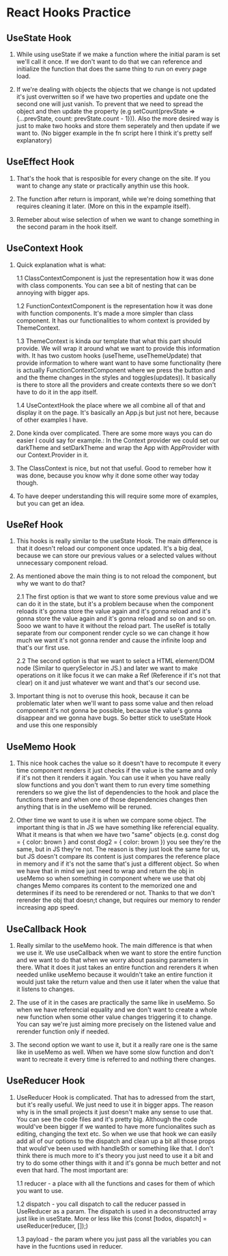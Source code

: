# React Hooks Practice

## UseState Hook

1. While using useState if we make a function where the initial param is set we'll call it once. If we don't want to do that we can reference and initialize the function that does the same thing to run on every page load.

2. If we're dealing with objects the objects that we change is not updated it's just overwritten so if we have two properties and update one the second one will just vanish. To prevent that we need to spread the object and then update the property (e.g setCount(prevState => {...prevState, count: prevState.count - 1})). Also the more desired way is just to make two hooks and store them seperately and then update if we want to. (No bigger example in the fn script here I think it's pretty self explanatory)

## UseEffect Hook

1. That's the hook that is resposible for every change on the site. If you want to change any state or practically anythin use this hook.

2. The function after return is imporant, while we're doing something that requires cleaning it later. (More on this in the expample itself).

3. Remeber about wise selection of when we want to change something in the second param in the hook itself.

## UseContext Hook

1. Quick explanation what is what:

   1.1 ClassContextComponent is just the representation how it was done with class components. You can see a bit of nesting that can be annoying with bigger aps.

   1.2 FunctionContextComponent is the representation how it was done with function components. It's made a more simpler than class component. It has our functionalities to whom context is provided by ThemeContext.

   1.3 ThemeContext is kinda our template that what this part should provide. We will wrap it around what we want to provide this information with. It has two custom hooks (useTheme, useThemeUpdate) that provide information to where want want to have some functionality (here is actually FunctionContextComponent where we press the button and and the theme changes in the styles and toggles(updates)). It basically is there to store all the providers and create contexts there so we don't have to do it in the app itself.

   1.4 UseContextHook the place where we all combine all of that and display it on the page. It's basically an App.js but just not here, because of other examples I have.

2. Done kinda over complicated. There are some more ways you can do easier I could say for example.: In the Context provider we could set our darkTheme and setDarkTheme and wrap the App with AppProvider with our Context.Provider in it.

3. The ClassContext is nice, but not that useful. Good to remeber how it was done, because you know why it done some other way today though.

4. To have deeper understanding this will require some more of examples, but you can get an idea.

## UseRef Hook

1. This hooks is really similar to the useState Hook. The main difference is that it doesn't reload our component once updated. It's a big deal, because we can store our previous values or a selected values without unnecessary component reload.

2. As mentioned above the main thing is to not reload the component, but why we want to do that?

   2.1 The first option is that we want to store some previous value and we can do it in the state, but it's a problem because when the component reloads it's gonna store the value again and it's gonna reload and it's gonna store the value again and it's gonna reload and so on and so on. Sooo we want to have it without the reload part. The useRef is totally separate from our component render cycle so we can change it how much we want it's not gonna render and cause the infinite loop and that's our first use.

   2.2 The second option is that we want to select a HTML element/DOM node (Similar to querySelector in JS.) and later we want to make operations on it like focus it we can make a Ref (Reference if it's not that clear) on it and just whatever we want and that's our second use.

3. Important thing is not to overuse this hook, because it can be problematic later when we'll want to pass some value and then reload component it's not gonna be possible, because the value's gonna disappear and we gonna have bugs. So better stick to useState Hook and use this one responsibly

## UseMemo Hook

1. This nice hook caches the value so it doesn't have to recompute it every time component renders it just checks if the value is the same and only if it's not then it renders it again. You can use it when you have really slow functions and you don't want them to run every time something rerenders so we give the list of dependencies to the hook and place the functions there and when one of those dependencies changes then anything that is in the useMemo will be reruned.

2. Other time we want to use it is when we compare some object. The important thing is that in JS we have something like referencial equality. What it means is that when we have two "same" objects (e.g. const dog = { color: brown } and const dog2 = { color: brown }) you see they're the same, but in JS they're not. The reason is they just look the same for us, but JS doesn't compare its content is just compares the reference place in memory and if it's not the same that's just a different object. So when we have that in mind we just need to wrap and return the obj in useMemo so when something in component where we use that obj changes Memo compares its content to the memorized one and determines if its need to be rerendered or not. Thanks to that we don't rerender the obj that doesn;t change, but requires our memory to render increasing app speed.

## UseCallback Hook

1. Really similar to the useMemo hook. The main difference is that when we use it. We use useCallback when we want to store the entire function and we want to do that when we worry about passing parameters in there. What it does it just takes an entire function and rerenders it when needed unlike useMemo because it wouldn't take an entire function it would just take the return value and then use it later when the value that it listens to changes.

2. The use of it in the cases are practically the same like in useMemo. So when we have referencial equality and we don't want to create a whole new function when some other value changes triggering it to change. You can say we're just aiming more precisely on the listened value and rerender function only if needed.

3. The second option we want to use it, but it a really rare one is the same like in useMemo as well. When we have some slow function and don't want to recreate it every time is referred to and nothing there changes.

## UseReducer Hook

1. UseReducer Hook is complicated. That has to adressed from the start, but it's really useful. We just need to use it in bigger apps. The reason why is in the small projects it just doesn't make any sense to use that. You can see the code files and it's pretty big. Although the code would've been bigger if we wanted to have more funcionalites such as editing, changing the text etc. So when we use that hook we can easily add all of our options to the dispatch and clean up a bit all those props that would've been used with handleSth or something like that. I don't think there is much more to it's theory you just need to use it a bit and try to do some other things with it and it's gonna be much better and not even that hard. The most important are:

   1.1 reducer - a place with all the functions and cases for them of which you want to use.

   1.2 dispatch - you call dispatch to call the reducer passed in UseReducer as a param. The dispatch is used in a deconstructed array just like in useState. More or less like this (const [todos, dispatch] = useReducer(reducer, []);)

   1.3 payload - the param where you just pass all the variables you can have in the fucntions used in reducer.
